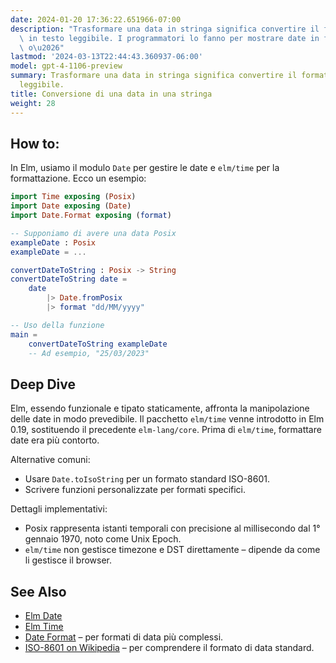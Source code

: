 ```yaml
---
date: 2024-01-20 17:36:22.651966-07:00
description: "Trasformare una data in stringa significa convertire il formato data\
  \ in testo leggibile. I programmatori lo fanno per mostrare date in formati diversi\
  \ o\u2026"
lastmod: '2024-03-13T22:44:43.360937-06:00'
model: gpt-4-1106-preview
summary: Trasformare una data in stringa significa convertire il formato data in testo
  leggibile.
title: Conversione di una data in una stringa
weight: 28
---
```


## How to:
In Elm, usiamo il modulo `Date` per gestire le date e `elm/time` per la formattazione. Ecco un esempio:

```Elm
import Time exposing (Posix)
import Date exposing (Date)
import Date.Format exposing (format)

-- Supponiamo di avere una data Posix
exampleDate : Posix
exampleDate = ...

convertDateToString : Posix -> String
convertDateToString date =
    date
        |> Date.fromPosix
        |> format "dd/MM/yyyy"

-- Uso della funzione
main =
    convertDateToString exampleDate
    -- Ad esempio, "25/03/2023"
```

## Deep Dive
Elm, essendo funzionale e tipato staticamente, affronta la manipolazione delle date in modo prevedibile. Il pacchetto `elm/time` venne introdotto in Elm 0.19, sostituendo il precedente `elm-lang/core`. Prima di `elm/time`, formattare date era più contorto.

Alternative comuni:
- Usare `Date.toIsoString` per un formato standard ISO-8601.
- Scrivere funzioni personalizzate per formati specifici.

Dettagli implementativi:
- Posix rappresenta istanti temporali con precisione al millisecondo dal 1° gennaio 1970, noto come Unix Epoch.
- `elm/time` non gestisce timezone e DST direttamente – dipende da come li gestisce il browser.

## See Also
- [Elm Date](http://package.elm-lang.org/packages/elm/time/latest/Date)
- [Elm Time](http://package.elm-lang.org/packages/elm/time/latest/Time)
- [Date Format](http://package.elm-lang.org/packages/ryannhg/date-format/latest/) – per formati di data più complessi.
- [ISO-8601 on Wikipedia](https://it.wikipedia.org/wiki/ISO_8601) – per comprendere il formato di data standard.
